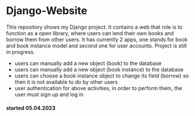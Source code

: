 # Django-Website
This repository shows my Django project. It contains a web that role is to function as a open library, where users can lend their own books and borrow them from other users. It has currently 2 apps, one stands for book and book instance model and second one for user accounts. Project is still in progress.

- users can manually add a new object (book) to the database
- users can manually add a new object (book instance) to the database
- users can choose a book instance object to change its field (borrow) so then it is not available to do by other users
- user authentication for above activities, in order to perform them, the user must sign up and log in

#### started 05.04.2023
